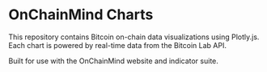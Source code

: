 # OnChainMind Charts

This repository contains Bitcoin on-chain data visualizations using Plotly.js.  
Each chart is powered by real-time data from the Bitcoin Lab API.

Built for use with the OnChainMind website and indicator suite.
